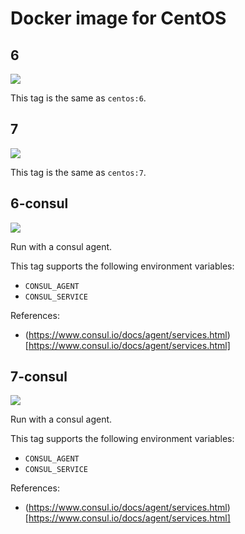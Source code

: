 # Docker image for CentOS

## 6

[![](https://badge.imagelayers.io/pdericson/centos:6.svg)](https://imagelayers.io/?images=pdericson/centos:6)

This tag is the same as `centos:6`.

## 7

[![](https://badge.imagelayers.io/pdericson/centos:7.svg)](https://imagelayers.io/?images=pdericson/centos:7)

This tag is the same as `centos:7`.

## 6-consul

[![](https://badge.imagelayers.io/pdericson/centos:6-consul.svg)](https://imagelayers.io/?images=pdericson/centos:6-consul)

Run <cmd> with a consul agent.

This tag supports the following environment variables:

* `CONSUL_AGENT`
* `CONSUL_SERVICE`

References:

* (https://www.consul.io/docs/agent/services.html)[https://www.consul.io/docs/agent/services.html]

## 7-consul

[![](https://badge.imagelayers.io/pdericson/centos:7-consul.svg)](https://imagelayers.io/?images=pdericson/centos:7-consul)

Run <cmd> with a consul agent.

This tag supports the following environment variables:

* `CONSUL_AGENT`
* `CONSUL_SERVICE`

References:

* (https://www.consul.io/docs/agent/services.html)[https://www.consul.io/docs/agent/services.html]
